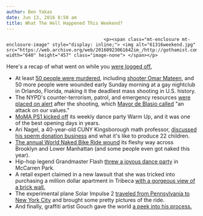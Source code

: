 ```yaml
---
author: Ben Yakas
date: Jun 13, 2016 8:50 am
title: What The Hell Happened This Weekend?
---
```


	
										<p><span class="mt-enclosure mt-enclosure-image" style="display: inline;"> <img alt="61316weekend.jpg" src="https://web.archive.org/web/20160923061642im_/http://gothamist.com/attachments/byakas/61316weekend.jpg" width="640" height="457" class="image-none"> </span></p>

<p>Here&apos;s a recap of what went on while you <a href="https://web.archive.org/web/20160923061642/http://gothamist.com/tags/weekendroundup">were logged off.</a></p>

<ul>
	<li>At least <a href="https://web.archive.org/web/20160923061642/http://gothamist.com/2016/06/12/approximately_20_people_killed_at_g.php">50 people were murdered</a>, including <a href="https://web.archive.org/web/20160923061642/http://gothamist.com/2016/06/12/orlando_gay_nightclub_shooter_repor.php">shooter Omar Mateen</a>, and 50 more people were wounded early Sunday morning at a gay nightclub in Orlando, Florida, making it the deadliest mass shooting in U.S. history.</li>
	<li>The NYPD&apos;s counter-terrorism, patrol, and emergency resources <a href="https://web.archive.org/web/20160923061642/http://gothamist.com/2016/06/12/nypd_counter-terrorism_units_on_ale.php">were placed on alert</a> after the shooting, which <a href="https://web.archive.org/web/20160923061642/http://gothamist.com/2016/06/12/mayor_de_blasio_speaks_out_against.php">Mayor de Blasio called</a> &quot;an attack on our values.&quot;</li>
	<li><a href="https://web.archive.org/web/20160923061642/http://gothamist.com/2016/06/12/photos_warm_up_dance_party_moves_th.php#photo-1">MoMA PS1 kicked off</a> its weekly dance party Warm Up, and it was one of the best opening days in years.</li>
	<li>Ari Nagel, a 40-year-old CUNY Kingsborough math professor, <a href="https://web.archive.org/web/20160923061642/http://gothamist.com/2016/06/12/cuny_professor_who_has_sired_22_kid.php">discussed his sperm donation business</a> and what it&apos;s like to produce 22 children. </li>
	<li><a href="https://web.archive.org/web/20160923061642/http://gothamist.com/2016/06/12/nsfw_photos_world_naked_bike_ride.php#photo-1">The annual World Naked Bike Ride wound</a> its fleshy way across Brooklyn and Lower Manhattan (and some people even got naked this year).</li>
	<li>Hip-hop legend Grandmaster Flash <a href="https://web.archive.org/web/20160923061642/http://gothamist.com/2016/06/11/hip_hop_pioneer_grandmaster_flash_b.php#photo-1">threw a joyous dance party</a> in McCarren Park.</li>
	<li>A retail expert claimed in a new lawsuit that she was tricked into purchasing a million dollar apartment in Tribeca <a href="https://web.archive.org/web/20160923061642/http://gothamist.com/2016/06/12/cnbc_analyst_claims_she_was_tricked.php">with a gorgeous view of a brick wall.</a></li>
	<li>The experimental plane Solar Impulse 2 <a href="https://web.archive.org/web/20160923061642/http://gothamist.com/2016/06/11/photos_video_solar_impulse_the_expe.php#photo-1">traveled from Pennsylvania to New York City</a> and brought some pretty pictures of the ride.</li>
	<li>And finally, graffiti artist Gouch gave the world <a href="https://web.archive.org/web/20160923061642/http://gothamist.com/2016/06/11/gouch_graffiti_video.php">a peek into his process.</a></li>
</ul>					
										
									
				